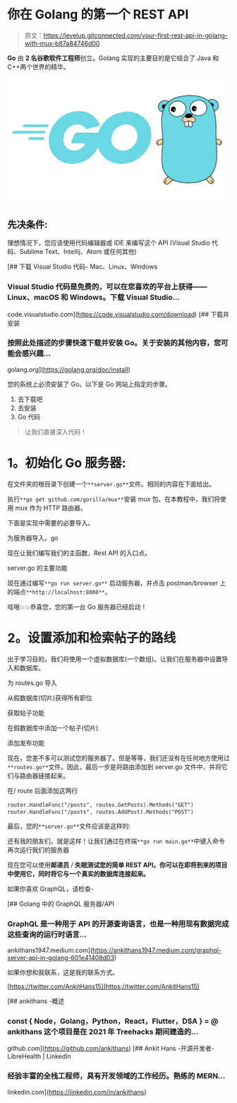 # 你在 Golang 的第一个 REST API

> 原文：<https://levelup.gitconnected.com/your-first-rest-api-in-golang-with-mux-b87a84746d00>

**Go** 由 **2 名谷歌软件工程师**创立。Golang 实现的主要目的是它结合了 Java 和 C++两个世界的精华。

![](img/d25c1ba6e7fbd36beed7f969683d8d94.png)

## **先决条件:**

理想情况下，您应该使用代码编辑器或 IDE 来编写这个 API (Visual Studio 代码、Sublime Text、Intellij、Atom 或任何其他)

[](https://code.visualstudio.com/download) [## 下载 Visual Studio 代码- Mac、Linux、Windows

### Visual Studio 代码是免费的，可以在您喜欢的平台上获得——Linux、macOS 和 Windows。下载 Visual Studio…

code.visualstudio.com](https://code.visualstudio.com/download) [](https://golang.org/doc/install) [## 下载并安装

### 按照此处描述的步骤快速下载并安装 Go。关于安装的其他内容，您可能会感兴趣…

golang.org](https://golang.org/doc/install) 

您的系统上必须安装了 Go。以下是 Go 网站上指定的步骤。

1.  去下载吧
2.  去安装
3.  Go 代码

> 让我们直接深入代码！

# **1。初始化 Go 服务器:**

在文件夹的根目录下创建一个`**server.go**`文件。相同的内容在下面给出。

执行`**go get github.com/gorilla/mux**`安装 mux 包。在本教程中，我们将使用 mux 作为 HTTP 路由器。

下面是实现中需要的必要导入。

为服务器导入。go

现在让我们编写我们的主函数，Rest API 的入口点。

server.go 的主要功能

现在通过编写`**go run server.go**` 启动服务器，并点击 postman/browser 上的端点`**http://localhost:8000**`。

哇哦💥💥恭喜您，您的第一台 Go 服务器已经启动！

# **2。设置添加和检索帖子的路线**

出于学习目的，我们将使用一个虚拟数据库(一个数组)。让我们在服务器中设置导入和数据库。

为 routes.go 导入

从假数据库(切片)获得所有职位

获取帖子功能

在假数据库中添加一个帖子(切片)

添加发布功能

现在，您差不多可以测试您的服务器了。但是等等，我们还没有在任何地方使用过`**routes.go**`文件。因此，最后一步是将路由添加到 server.go 文件中，并将它们与路由器链接起来。

在/ route 后面添加这两行

```
router.HandleFunc("/posts", routes.GetPosts).Methods("GET") router.HandleFunc("/posts", routes.AddPost).Methods("POST")
```

最后，您的`**server.go**`文件应该是这样的:

还有我的朋友们，就是这样！让我们通过在终端`**go run main.go**`中键入命令再次运行我们的服务器

现在您可以使用**邮递员** / **失眠测试您的简单 REST API。你可以在即将到来的项目中使用它，同时将它与一个真实的数据库连接起来。**

如果你喜欢 GraphQL，请检查-

[](https://ankithans1947.medium.com/graphql-server-api-in-golang-601e41408d03) [## Golang 中的 GraphQL 服务器/API

### GraphQL 是一种用于 API 的开源查询语言，也是一种用现有数据完成这些查询的运行时语言…

ankithans1947.medium.com](https://ankithans1947.medium.com/graphql-server-api-in-golang-601e41408d03) 

如果你想和我联系，这是我的联系方式。

[https://twitter.com/AnkitHans15](https://twitter.com/AnkitHans15)

[](https://github.com/ankithans) [## ankithans -概述

### const { Node，Golang，Python，React，Flutter，DSA } = @ ankithans 这个项目是在 2021 年 Treehacks 期间建造的…

github.com](https://github.com/ankithans) [](https://linkedin.com/in/ankithans) [## Ankit Hans -开源开发者- LibreHealth | LinkedIn

### 经验丰富的全栈工程师，具有开发领域的工作经历。熟练的 MERN…

linkedin.com](https://linkedin.com/in/ankithans)